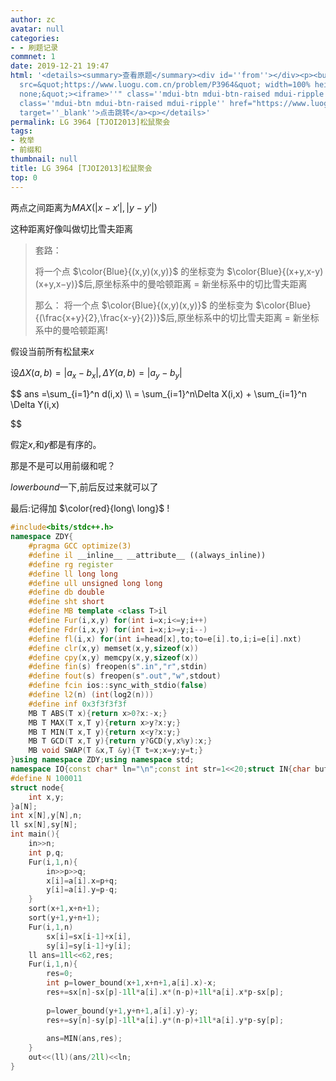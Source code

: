 ```yaml
---
author: zc
avatar: null
categories:
- - 刷题记录
commnet: 1
date: 2019-12-21 19:47
html: '<details><summary>查看原题</summary><div id=''from''></div><p><button onclick="document.getElementById(''from'').innerHTML=''<iframe
  src=&quot;https://www.luogu.com.cn/problem/P3964&quot; width=100% height=800px style=&quot;border:
  none;&quot;><iframe>''" class=''mdui-btn mdui-btn-raised mdui-ripple''>点击加载</button><a
  class=''mdui-btn mdui-btn-raised mdui-ripple'' href="https://www.luogu.com.cn/problem/P3964"
  target=''_blank''>点击跳转</a><p></details>'
permalink: LG 3964 [TJOI2013]松鼠聚会
tags:
- 枚举
- 前缀和
thumbnail: null
title: LG 3964 [TJOI2013]松鼠聚会
top: 0
---
```

两点之间距离为$MAX(|x-x'|,|y-y'|)$

这种距离好像叫做切比雪夫距离

> 套路：
>
> 将一个点 $\color{Blue}{(x,y)(x,y)}$ 的坐标变为 $\color{Blue}{(x+y,x-y)(x+y,x−y)}$后,原坐标系中的曼哈顿距离 = 新坐标系中的切比雪夫距离
> 
> 那么：
> 将一个点 $\color{Blue}{(x,y)(x,y)}$ 的坐标变为 $\color{Blue}{(\frac{x+y}{2},\frac{x-y}{2})}$后,原坐标系中的切比雪夫距离 = 新坐标系中的曼哈顿距离!

假设当前所有松鼠来$x$

设$\Delta X(a,b) = |a_x - b_x| , \Delta Y(a,b) = |a_y-b_y|$

$$
ans =\sum_{i=1}^n d(i,x)
\\\\
= \sum_{i=1}^n\Delta X(i,x) + \sum_{i=1}^n \Delta Y(i,x)

$$

假定$x$,和$y$都是有序的。

那是不是可以用前缀和呢？

$lowerbound$一下,前后反过来就可以了

最后:记得加 $\color{red}{long\ long}$ !
```cpp
#include<bits/stdc++.h>
namespace ZDY{
	#pragma GCC optimize(3)
	#define il __inline__ __attribute__ ((always_inline))
	#define rg register
	#define ll long long
	#define ull unsigned long long
	#define db double
	#define sht short
	#define MB template <class T>il
	#define Fur(i,x,y) for(int i=x;i<=y;i++)
	#define Fdr(i,x,y) for(int i=x;i>=y;i--)
	#define fl(i,x) for(int i=head[x],to;to=e[i].to,i;i=e[i].nxt)
	#define clr(x,y) memset(x,y,sizeof(x))
	#define cpy(x,y) memcpy(x,y,sizeof(x))
	#define fin(s) freopen(s".in","r",stdin)
	#define fout(s) freopen(s".out","w",stdout)
	#define fcin ios::sync_with_stdio(false)
	#define l2(n) (int(log2(n)))
	#define inf 0x3f3f3f3f
	MB T ABS(T x){return x>0?x:-x;}
	MB T MAX(T x,T y){return x>y?x:y;}
	MB T MIN(T x,T y){return x<y?x:y;}
	MB T GCD(T x,T y){return y?GCD(y,x%y):x;}
	MB void SWAP(T &x,T &y){T t=x;x=y;y=t;}
}using namespace ZDY;using namespace std;
namespace IO{const char* ln="\n";const int str=1<<20;struct IN{char buf[str],*s,*t;bool _;IN():s(buf),t(buf),_(0){}il char gc(){return s==t&&((t=(s=buf)+fread(buf,1,str,stdin))==s)?EOF:(*s++);}IN&operator>>(char&ch){if(_)return *this;char c;while((c=gc())!=EOF&&isspace(c));if(c==EOF)_=1;else ch=c;return *this;}IN& operator>>(char* ch){if(_)return *this;char c;while((c=gc())!=EOF&&isspace(c));if(c==EOF)return _=1,*this;*ch=c;ch++;while((c=gc())!=EOF&&!isspace(c))*ch=c,ch++;if(c==EOF)_=1;return *this;}IN& operator>>(string& ch){if(_)return *this;char c;while((c=gc())!=EOF&&isspace(c));if(c==EOF)return _=1,*this;ch+=c;while((c=gc())!=EOF&&!isspace(c))ch+=c;if(c==EOF)_=1;return *this;}template<typename T>IN&operator>>(T&x){if(_)return *this;char c=gc();bool ff=0;while(c!=EOF&&(c<'0'||c>'9'))ff^=(c=='-'),c=gc();if(c==EOF){_=1;return *this;}x=0;while(c!=EOF&&'0'<=c&&c<='9')x=(x<<3)+(x<<1)+c-48,c=gc();if(c==EOF)_=1;if(ff)x=-x;return *this;}}in;struct OUT{char buf[str],*s,*t;OUT():s(buf),t(buf+str){}~OUT(){fwrite(buf,1,s-buf,stdout);}void pt(char c){(s==t)?(fwrite(s=buf,1,str,stdout),*s++=c):(*s++=c);}OUT&operator<<(const char*s){while(*s)pt(*s++);return *this;}OUT&operator<<(char*s){while(*s)pt(*s++);return *this;}OUT&operator<<(string s){for(int i=0;s[i];i++)pt(s[i]);return *this;}template<typename T>OUT&operator<<(T x){if(!x)return pt('0'),*this;if(x<0)pt('-'),x=-x;char a[30],t=0;while(x)a[t++]=x%10,x/=10;while(t--)pt(a[t]+'0');return *this;}}out;}using namespace IO;
#define N 100011
struct node{
	int x,y;
}a[N];
int x[N],y[N],n;
ll sx[N],sy[N];
int main(){
	in>>n;
	int p,q;
	Fur(i,1,n){
		in>>p>>q;
		x[i]=a[i].x=p+q;
		y[i]=a[i].y=p-q;
	}
	sort(x+1,x+n+1);
	sort(y+1,y+n+1);
	Fur(i,1,n)
		sx[i]=sx[i-1]+x[i],
		sy[i]=sy[i-1]+y[i];
	ll ans=1ll<<62,res;
	Fur(i,1,n){
		res=0;
		int p=lower_bound(x+1,x+n+1,a[i].x)-x;
		res+=sx[n]-sx[p]-1ll*a[i].x*(n-p)+1ll*a[i].x*p-sx[p];
		
		p=lower_bound(y+1,y+n+1,a[i].y)-y;
		res+=sy[n]-sy[p]-1ll*a[i].y*(n-p)+1ll*a[i].y*p-sy[p];
		
		ans=MIN(ans,res);
	}
	out<<(ll)(ans/2ll)<<ln;
}
```
